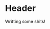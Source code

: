 <!-- TITLE: Home -->
<!-- SUBTITLE: A quick summary of Home -->

# Header
Writting some shits!

<title><h1>Happines!!!</h1></title>